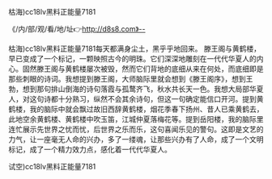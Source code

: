 枯海)cc18lv黑料正能量7181

《/内/部/观/看/地/址👉http://d8s8.com》--

枯海)cc18lv黑料正能量7181每天都满身尘土，黑乎乎地回来。
滕王阁与黄鹤楼，早已变成了一个标记，一颗映照古今的明珠。它们深深地雕刻在一代代华夏人的内心。固然滕王阁与黄鹤楼屡次被毁，然而它们背地的底细从来在何处，而底细即是那些刺眼的诗词。我想提到滕王阁，大师脑际里就会想到《滕王阁序》，想到王勃，想到那句排山倒海的诗句落霞与孤鹜齐飞，秋水共长天一色。我想大局部华夏人，对这句诗都十分熟习，纵然不会其余诗句，但这一句确定能信口开河。提到黄鹤楼，我的脑际中就会飘过故旧西辞黄鹤楼，烟花季春下扬州、昔人已乘黄鹤去，此地空余黄鹤楼、黄鹤楼中吹玉笛，江城仲夏落梅花等。提到岳阳楼，我的脑际里连忙展示先世界之忧而忧，后世界之乐而乐，这句喜闻乐见的警句。这即是文艺的力气，让一座毫无人命的兴办，多了一缕魂，让那些兴办有了人命，成了一个文明标记，成了一个精力效力点，感化着一代代华夏人。





试空)cc18lv黑料正能量7181
